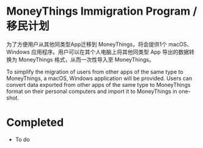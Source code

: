 # MoneyThings Immigration Program / 移民计划

为了方便用户从其他同类型App迁移到 MoneyThings，将会提供1个 macOS、Windows 应用程序。用户可以在其个人电脑上将其他同类型 App 导出的数据转换为 MoneyThings 格式，从而一次性导入至 MoneyThings。

To simplify the migration of users from other apps of the same type to MoneyThings, a macOS, Windows application will be provided. Users can convert data exported from other apps of the same type to MoneyThings format on their personal computers and import it to MoneyThings in one-shot.

# Completed

- To do
